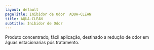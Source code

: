 ```yaml
---
layout: default
pageTitle: Inibidor de Odor  AQUA-CLEAN
title: AQUA-CLEAN
subtitle: Inibidor de Odor
---
```


Produto concentrado, fácil aplicação, destinado a redução de odor em águas estacionarias pós tratamento.
